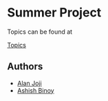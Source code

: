 
# Summer Project

Topics can be found at

[Topics](https://docs.google.com/document/d/1UtCwhDINVdLW4tc6K0FCcIdqdB_o1VOiBwya07N-QRc/edit)

## Authors

- [Alan Joji](https://github.com/AlanJoji)
- [Ashish Binoy](https://github.com/AshishBinoy)
